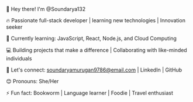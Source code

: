 👋 Hey there! I'm @Soundarya132

🔥 Passionate full-stack developer | learning new technologies | Innovation seeker

🌱 Currently learning: JavaScript, React, Node.js, and Cloud Computing

💻 Building projects that make a difference | Collaborating with like-minded individuals

📲 Let's connect: soundaryamurugan9786@email.com | LinkedIn | GitHub

😊 Pronouns: She/Her

⚡ Fun fact: Bookworm | Language learner | Foodie | Travel enthusiast
